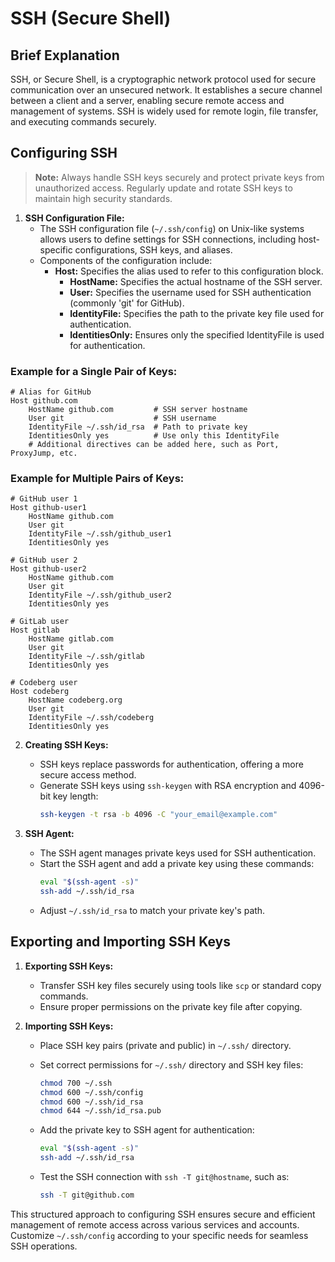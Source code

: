# SSH (Secure Shell)

## Brief Explanation
SSH, or Secure Shell, is a cryptographic network protocol used for secure communication over an unsecured network. It establishes a secure channel between a client and a server, enabling secure remote access and management of systems. SSH is widely used for remote login, file transfer, and executing commands securely.

## Configuring SSH

> **Note:** Always handle SSH keys securely and protect private keys from unauthorized access. Regularly update and rotate SSH keys to maintain high security standards.

1. **SSH Configuration File:**
   - The SSH configuration file (`~/.ssh/config`) on Unix-like systems allows users to define settings for SSH connections, including host-specific configurations, SSH keys, and aliases.
   - Components of the configuration include:
     - **Host:** Specifies the alias used to refer to this configuration block.
       - **HostName:** Specifies the actual hostname of the SSH server.
       - **User:** Specifies the username used for SSH authentication (commonly 'git' for GitHub).
       - **IdentityFile:** Specifies the path to the private key file used for authentication.
       - **IdentitiesOnly:** Ensures only the specified IdentityFile is used for authentication.

### Example for a Single Pair of Keys:
```plaintext
# Alias for GitHub
Host github.com
    HostName github.com         # SSH server hostname
    User git                    # SSH username
    IdentityFile ~/.ssh/id_rsa  # Path to private key
    IdentitiesOnly yes          # Use only this IdentityFile
    # Additional directives can be added here, such as Port, ProxyJump, etc.
```

### Example for Multiple Pairs of Keys:
```plaintext
# GitHub user 1
Host github-user1
    HostName github.com
    User git
    IdentityFile ~/.ssh/github_user1
    IdentitiesOnly yes

# GitHub user 2
Host github-user2
    HostName github.com
    User git
    IdentityFile ~/.ssh/github_user2
    IdentitiesOnly yes

# GitLab user
Host gitlab
    HostName gitlab.com
    User git
    IdentityFile ~/.ssh/gitlab
    IdentitiesOnly yes

# Codeberg user
Host codeberg
    HostName codeberg.org
    User git
    IdentityFile ~/.ssh/codeberg
    IdentitiesOnly yes
```

2. **Creating SSH Keys:**
   - SSH keys replace passwords for authentication, offering a more secure access method.
   - Generate SSH keys using `ssh-keygen` with RSA encryption and 4096-bit key length:
     ```bash
     ssh-keygen -t rsa -b 4096 -C "your_email@example.com"
     ```

3. **SSH Agent:**
   - The SSH agent manages private keys used for SSH authentication.
   - Start the SSH agent and add a private key using these commands:
     ```bash
     eval "$(ssh-agent -s)"
     ssh-add ~/.ssh/id_rsa
     ```
   - Adjust `~/.ssh/id_rsa` to match your private key's path.

## Exporting and Importing SSH Keys

1. **Exporting SSH Keys:**
   - Transfer SSH key files securely using tools like `scp` or standard copy commands.
   - Ensure proper permissions on the private key file after copying.

2. **Importing SSH Keys:**
   - Place SSH key pairs (private and public) in `~/.ssh/` directory.
   - Set correct permissions for `~/.ssh/` directory and SSH key files:
     ```bash
     chmod 700 ~/.ssh
     chmod 600 ~/.ssh/config
     chmod 600 ~/.ssh/id_rsa
     chmod 644 ~/.ssh/id_rsa.pub
     ```
   - Add the private key to SSH agent for authentication:
     ```bash
     eval "$(ssh-agent -s)"
     ssh-add ~/.ssh/id_rsa
     ```

   - Test the SSH connection with `ssh -T git@hostname`, such as:
     ```bash
     ssh -T git@github.com
     ```

This structured approach to configuring SSH ensures secure and efficient management of remote access across various services and accounts. Customize `~/.ssh/config` according to your specific needs for seamless SSH operations.